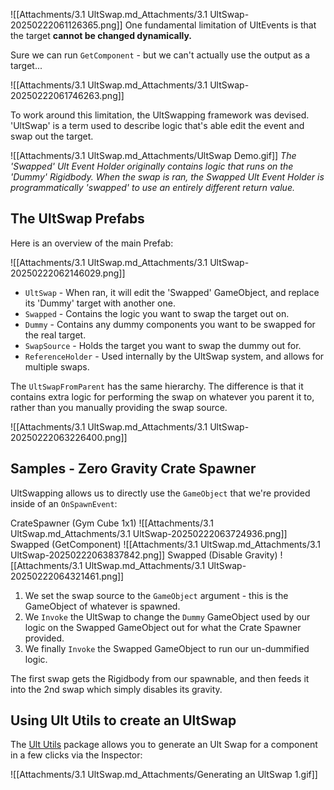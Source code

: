 ![[Attachments/3.1 UltSwap.md_Attachments/3.1 UltSwap-20250222061126365.png]]
One fundamental limitation of UltEvents is that the target **cannot be changed dynamically.**

Sure we can run `GetComponent` - but we can't actually use the output as a target...

![[Attachments/3.1 UltSwap.md_Attachments/3.1 UltSwap-20250222061746263.png]]

To work around this limitation, the UltSwapping framework was devised. 'UltSwap' is a term used to describe logic that's able edit the event and swap out the target.

![[Attachments/3.1 UltSwap.md_Attachments/UltSwap Demo.gif]]
*The 'Swapped' Ult Event Holder originally contains logic that runs on the 'Dummy' Rigidbody. When the swap is ran, the Swapped Ult Event Holder is programmatically 'swapped' to use an entirely different return value.*

## The UltSwap Prefabs

Here is an overview of the main Prefab:

![[Attachments/3.1 UltSwap.md_Attachments/3.1 UltSwap-20250222062146029.png]]

- `UltSwap` - When ran, it will edit the 'Swapped' GameObject, and replace its 'Dummy' target with another one.
- `Swapped` - Contains the logic you want to swap the target out on.
- `Dummy` - Contains any dummy components you want to be swapped for the real target.
- `SwapSource` - Holds the target you want to swap the dummy out for.
- `ReferenceHolder` - Used internally by the UltSwap system, and allows for multiple swaps.

The `UltSwapFromParent` has the same hierarchy. The difference is that it contains extra logic for performing the swap on whatever you parent it to, rather than you manually providing the swap source.

![[Attachments/3.1 UltSwap.md_Attachments/3.1 UltSwap-20250222063226400.png]]

## Samples - Zero Gravity Crate Spawner

UltSwapping allows us to directly use the `GameObject` that we're provided inside of an `OnSpawnEvent`:

CrateSpawner (Gym Cube 1x1)
![[Attachments/3.1 UltSwap.md_Attachments/3.1 UltSwap-20250222063724936.png]]
Swapped (GetComponent)
![[Attachments/3.1 UltSwap.md_Attachments/3.1 UltSwap-20250222063837842.png]]
Swapped (Disable Gravity)
![[Attachments/3.1 UltSwap.md_Attachments/3.1 UltSwap-20250222064321461.png]]

1. We set the swap source to the `GameObject` argument - this is the GameObject of whatever is spawned.
2. We `Invoke` the UltSwap to change the `Dummy` GameObject used by our logic on the Swapped GameObject out for what the Crate Spawner provided.
3. We finally `Invoke` the Swapped GameObject to run our un-dummified logic.

The first swap gets the Rigidbody from our spawnable, and then feeds it into the 2nd swap which simply disables its gravity.

## Using Ult Utils to create an UltSwap

The [Ult Utils](https://github.com/Lava-Pals/ult-utils) package allows you to generate an Ult Swap for a component in a few clicks via the Inspector: 

![[Attachments/3.1 UltSwap.md_Attachments/Generating an UltSwap 1.gif]]